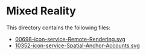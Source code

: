# Mixed Reality
This directory contains the following files:

- [00698-icon-service-Remote-Rendering.svg](00698-icon-service-Remote-Rendering.svg)
- [10352-icon-service-Spatial-Anchor-Accounts.svg](10352-icon-service-Spatial-Anchor-Accounts.svg)

